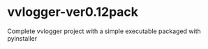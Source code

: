 # vvlogger-ver0.12pack
Complete vvlogger project with a simple executable packaged with pyinstaller
